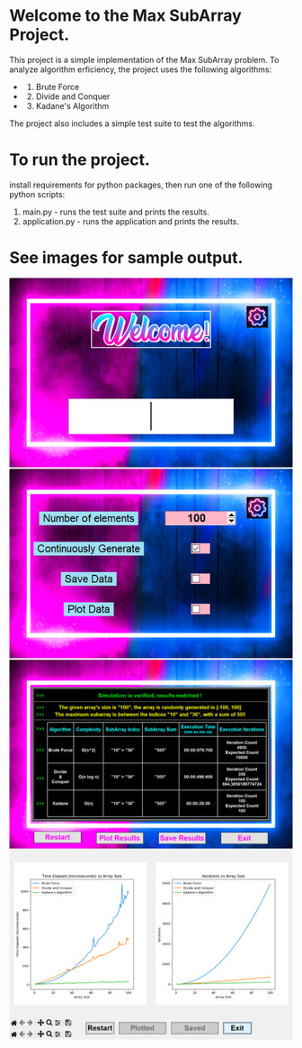 
# Welcome to the Max SubArray Project.

This project is a simple implementation of the Max SubArray problem. To analyze algorithm erficiency, the project uses the following algorithms:

* 1. Brute Force
* 2. Divide and Conquer
* 3. Kadane's Algorithm

The project also includes a simple test suite to test the algorithms.

# To run the project.

install requirements for python packages, then run one of the following python scripts:

1. main.py - runs the test suite and prints the results.
2. application.py - runs the application and prints the results.

# See images for sample output.

![Main Menu](Assets/MD_ASSETS/mainmenu.png)
![Settings Menu](Assets/MD_ASSETS/settingsmenu.png)
![Canvas](Assets/MD_ASSETS/experimentmenu1.png)
![Experiment](Assets/MD_ASSETS/experimentmenu2.png)